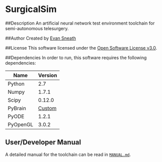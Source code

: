 SurgicalSim
============

##Description
An artificial neural network test environment toolchain for semi-autonomous telesurgery.

##Author
Created by [Evan Sneath](http://github.com/evansneath)

##License
This software licensed under the
[Open Software License v3.0](http://www.opensource.org/licenses/OSL-3.0).

##Dependencies
In order to run, this software requires the following dependencies:

| Name     | Version                                         |
| -------- | ----------------------------------------------- |
| Python   | 2.7                                             |
| Numpy    | 1.7.1                                           |
| Scipy    | 0.12.0                                          |
| PyBrain  | [Custom](https://github.com/evansneath/pybrain) |
| PyODE    | 1.2.1                                           |
| PyOpenGL | 3.0.2                                           |

## User/Developer Manual
A detailed manual for the toolchain can be read in [`MANUAL.md`](https://github.com/evansneath/surgicalsim/blob/master/MANUAL.md).
